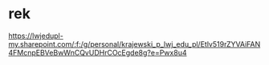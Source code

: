 # rek
https://lwjedupl-my.sharepoint.com/:f:/g/personal/krajewski_p_lwj_edu_pl/Etlv519rZYVAiFAN4FMcnpEBVeBwWnCQvUDHrCOcEgde8g?e=Pwx8u4
